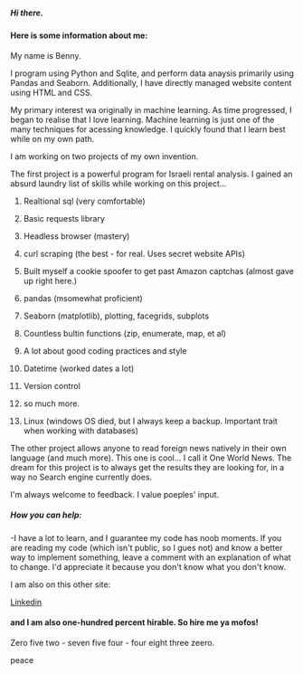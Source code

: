 ##### Hi there.

#### Here is some information about me:

My name is Benny.

I program using Python and Sqlite, and perform data anaysis primarily using Pandas and Seaborn. Additionally, I have directly managed website content using HTML and CSS.

My primary interest wa originally in machine learning. As time progressed, I began to realise that I love learning. Machine learning is just one of the many techniques for acessing knowledge. I quickly found that I learn best while on my own path.

I am working on two projects of my own invention.

The first project is a powerful program for Israeli rental analysis. 
I gained an absurd laundry list of skills while working on this project... 

1) Realtional sql (very comfortable)
2) Basic requests library
3) Headless browser (mastery)
4) curl scraping (the best - for real. Uses secret website APIs)
5) Built myself a cookie spoofer to get past Amazon captchas (almost gave up right here.)
6) pandas (msomewhat proficient)
7) Seaborn (matplotlib), plotting, facegrids, subplots
8) Countless bultin functions (zip, enumerate, map, et al)
9) A lot about good coding practices and style
10) Datetime (worked dates a lot)
11) Version control
12) so much more.

1200) Linux (windows OS died, but I always keep a backup. Important trait when working with databases)


The other project allows anyone to read foreign news natively in their own language (and much more). This one is cool... I call it One World News.
The dream for this project is to always get the results they are looking for, in a way no Search engine currently does.


I'm always welcome to feedback. I value poeples' input. 


##### How you can help:

-I have a lot to learn, and I guarantee my code has noob moments. If you are reading my code (which isn't public, so I gues not) and know a better way to implement something, leave a comment with an explanation of what to change. I'd appreciate it because you don't know what you don't know. 


I am also on this other site:

[Linkedin](https://www.linkedin.com/in/benjamin-elon-b484031b4/)

#### and I am also one-hundred percent hirable. So hire me ya mofos!

Zero five two - seven five four - four eight three zeero.

peace
